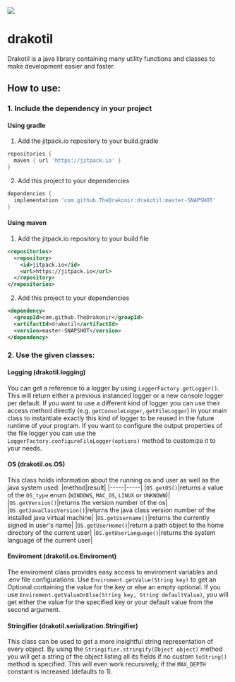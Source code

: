[![](https://jitpack.io/v/TheDrakonir/drakotil.svg)](https://jitpack.io/#TheDrakonir/drakotil)

# drakotil
Drakotil is a java library containing many utility functions and classes to make development easier and faster.

## How to use:

### 1. Include the dependency in your project

#### Using gradle

1. Add the jitpack.io repository to your build.gradle
```gradle
repositories {
  maven { url 'https://jitpack.io' }
}
```
2. Add this project to your dependencies
```gradle
dependencies {
  implementation 'com.github.TheDrakonir:drakotil:master-SNAPSHOT'
}
```

#### Using maven

1. Add the jitpack.io repository to your build file
```xml
<repositories>
  <repository>
    <id>jitpack.io</id>
    <url>https://jitpack.io</url>
  </repository>
</repositories>
```
2. Add this project to your dependencies
```xml
<dependency>
  <groupId>com.github.TheDrakonir</groupId>
  <artifactId>drakotil</artifactId>
  <version>master-SNAPSHOT</version>
</dependency>
```

### 2. Use the given classes:

#### Logging (drakotil.logging)
You can get a reference to a logger by using `LoggerFactory.getLogger()`. 
This will return either a previous instanced logger or a new console logger per default. 
If you want to use a different kind of logger you can use their access method directly (e.g. `getConsoleLogger`, `getFileLogger`) in your main class to instantiate exactly this kind of logger to be reused in the future runtime of your program.
If you want to configure the output properties of the file logger you can use the `LoggerFactory.configureFileLogger(options)` method to customize it to your needs.

#### OS (drakotil.os.OS)
This class holds information about the running os and user as well as the java system used.
|method|result|
|-----|-----|
|`OS.getOS()`|returns a value of the `OS_type` enum (`WINDOWS`, `MAC_OS`, `LINUX` or `UNKNOWN`)|
|`OS.getVersion()`|returns the version number of the os|
|`OS.getJavaClassVersion()`|returns the java class version number of the installed java virtual machine|
|`OS.getUsername()`|returns the currently signed in user's name|
|`OS.getUserHome()`|return a path object to the home directory of the current user|
|`OS.getUserLanguage()`|returns the system language of the current user|

#### Enviroment (drakotil.os.Enviroment)
The enviroment class provides easy access to enviroment variables and .env file configurations.
Use `Enviroment.getValue(String key)` to get an Optional containing the value for the key or else an empty optional.
If you use `Enviroment.getValueOrElse(String key, String defaultValue)`, you will get either the value for the specified key or your default value from the second argument.

#### Stringifier (drakotil.serialization.Stringifier)
This class can be used to get a more insightful string representation of every object.
By using the `Stringifier.stringify(Object object)` method you will get a string of the object listing all its fields if no custom `toString()` method is specified.
This will even work recursively, if the `MAX_DEPTH` constant is increased (defaults to 1).
